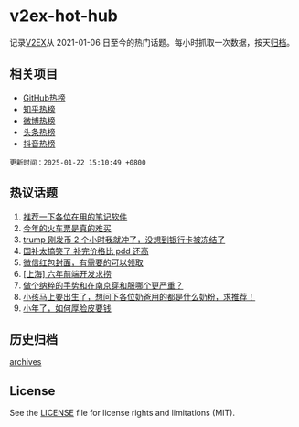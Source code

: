 # v2ex-hot-hub

 记录[V2EX](https://www.v2ex.com/)从 2021-01-06 日至今的热门话题。每小时抓取一次数据，按天[归档](archives)。
 
 ## 相关项目

- [GitHub热榜](https://github.com/lonnyzhang423/github-hot-hub)
- [知乎热榜](https://github.com/lonnyzhang423/zhihu-hot-hub)
- [微博热榜](https://github.com/lonnyzhang423/weibo-hot-hub)
- [头条热榜](https://github.com/lonnyzhang423/toutiao-hot-hub)
- [抖音热榜](https://github.com/lonnyzhang423/douyin-hot-hub)


 `更新时间：2025-01-22 15:10:49 +0800`

## 热议话题

1. [推荐一下各位在用的笔记软件](https://www.v2ex.com/t/1106847)
1. [今年的火车票是真的难买](https://www.v2ex.com/t/1106973)
1. [trump 刚发币 2 个小时我就冲了，没想到银行卡被冻结了](https://www.v2ex.com/t/1106952)
1. [国补太搞笑了 补完价格比 pdd 还高](https://www.v2ex.com/t/1106975)
1. [微信红包封面，有需要的可以领取](https://www.v2ex.com/t/1106962)
1. [[上海] 六年前端开发求捞](https://www.v2ex.com/t/1106808)
1. [做个纳粹的手势和在南京穿和服哪个更严重？](https://www.v2ex.com/t/1107043)
1. [小孩马上要出生了，想问下各位奶爸用的都是什么奶粉，求推荐！](https://www.v2ex.com/t/1106802)
1. [小年了，如何厚脸皮要钱](https://www.v2ex.com/t/1107042)

## 历史归档

[archives](archives)

## License

See the [LICENSE](LICENSE) file for license rights and limitations (MIT).
